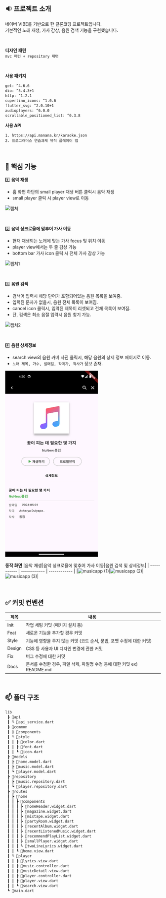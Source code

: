 ## 🔉 프로젝트 소개

네이버 VIBE를 기반으로 한 클론코딩 프로젝트입니다.
<br>
기본적인 노래 재생, 가사 감상, 음원 검색 기능을 구현했습니다.

<br>

**디자인 패턴**
<br>
`mvc 패턴 + repository 패턴`

<br>

**사용 패키지**
```
get: ^4.6.6
dio: ^5.4.3+1
http: ^1.2.1
cupertino_icons: ^1.0.6
flutter_svg: ^2.0.10+1
audioplayers: ^6.0.0
scrollable_positioned_list: ^0.3.8
```

**사용 API**
```
1. https://api.manana.kr/karaoke.json
2. 프로그래머스 연습과제 뮤직 플레이어 앱
``` 

<br>

## 🌱 핵심 기능

1️⃣ **음악 재생**

- 홈 화면 하단의 small player 재생 버튼 클릭시 음악 재생
- small player 클릭 시 player view로 이동

![캡처](https://github.com/SO-HUII/Music-App-Clone-Coding/assets/109736890/552555dc-2671-4e25-843f-43a346037278)


<br>

2️⃣ **음악 싱크로율에 맞추어 가사 이동**

- 현재 재생되는 노래에 맞는 가사 focus 및 위치 이동
- player view에서는 두 줄 감상 가능
- bottom bar 가사 icon 클릭 시 전체 가사 감상 가능 

![캡처1](https://github.com/SO-HUII/Music-App-Clone-Coding/assets/109736890/0785ad36-4c10-4ac7-99ee-982d8ae7043e)

<br>

3️⃣ **음원 검색**

- 검색어 입력시 해당 단어가 포함되어있는 음원 목록을 보여줌.
- 입력된 문자가 없을시, 음원 전체 목록이 보여짐.
- cancel icon 클릭시, 입력된 제목이 리셋되고 전체 목록이 보여짐.
- 단, 검색은 최소 음절 입력시 음원 찾기 가능.

![캡처2](https://github.com/SO-HUII/Music-App-Clone-Coding/assets/109736890/865d92ff-3654-4f6d-858d-1ad677d5f788)

<br>

4️⃣ **음원 상세정보**

- search view의 음원 커버 사진 클릭시, 해당 음원의 상세 정보 페이지로 이동.
- `노래 제목, 가수, 발매일, 작곡가, 작사가` 정보 존재.

<img src="Screenshot_1717388427.png" width="300" height="600"/>

<br>

**동작 화면**
|음악 재생|음악 싱크로율에 맞추어 가사 이동|음원 검색 및 상세정보|
| ----------- | ------------ | ------------ |
|![musicapp (1)](https://github.com/SO-HUII/Music-App-Clone-Coding/assets/109736890/568eb278-e0a8-4f44-acbb-9f409d93d1ed)|![musicapp (2)](https://github.com/SO-HUII/Music-App-Clone-Coding/assets/109736890/b8c1d279-9edf-4610-84b2-0fd65ea7830a)|![musicapp (3)](https://github.com/SO-HUII/Music-App-Clone-Coding/assets/109736890/ac66e1cd-501d-4d6a-827b-ebb05829754a)|

<br>

## ✅ 커밋 컨벤션

| 제목        | 내용                                                                             |
| ----------- | -------------------------------------------------------------------------------- |
| Init        | 작업 세팅 커밋 (패키지 설치 등)                                                  |
| Feat        | 새로운 기능을 추가할 경우 커밋                                                   |                         
| Style       | 기능에 영향을 주지 않는 커밋 (코드 순서, 문법, 포맷 수정에 대한 커밋)             |
| Design      | CSS 등 사용자 UI 디자인 변경에 관한 커밋                                         |
| Fix         | 버그 수정에 대한 커밋                                                            |
| Docs        | 문서를 수정한 경우, 파일 삭제, 파일명 수정 등에 대한 커밋 ex) README.md           |                                                |

<br>

## 📫 폴더 구조
```
lib
 ┣ 📂api
 ┃ ┗ 📜api_service.dart
 ┣ 📂common
 ┃ ┣ 📂components
 ┃ ┗ 📂style
 ┃ ┃ ┣ 📜color.dart
 ┃ ┃ ┣ 📜font.dart
 ┃ ┃ ┗ 📜icon.dart
 ┣ 📂models
 ┃ ┣ 📜home.model.dart
 ┃ ┣ 📜music.model.dart
 ┃ ┗ 📜player.model.dart
 ┣ 📂repository
 ┃ ┣ 📜music.repository.dart
 ┃ ┗ 📜player.repository.dart
 ┣ 📂routes
 ┃ ┣ 📂home
 ┃ ┃ ┣ 📂components
 ┃ ┃ ┃ ┣ 📜homeHeader.widget.dart
 ┃ ┃ ┃ ┣ 📜magazine.widget.dart
 ┃ ┃ ┃ ┣ 📜mixtape.widget.dart
 ┃ ┃ ┃ ┣ 📜partyRoom.widget.dart
 ┃ ┃ ┃ ┣ 📜recentAlbum.widget.dart
 ┃ ┃ ┃ ┣ 📜recentListenedMusic.widget.dart
 ┃ ┃ ┃ ┣ 📜recommendPlayList.widget.dart
 ┃ ┃ ┃ ┣ 📜smallPlayer.widget.dart
 ┃ ┃ ┃ ┗ 📜twoLineLyrics.widget.dart
 ┃ ┃ ┗ 📜home.view.dart
 ┃ ┗ 📂player
 ┃ ┃ ┣ 📜lyrics.view.dart
 ┃ ┃ ┣ 📜music.controller.dart
 ┃ ┃ ┣ 📜musicDetail.view.dart
 ┃ ┃ ┣ 📜player.controller.dart
 ┃ ┃ ┣ 📜player.view.dart
 ┃ ┃ ┗ 📜search.view.dart
 ┗ 📜main.dart
```
